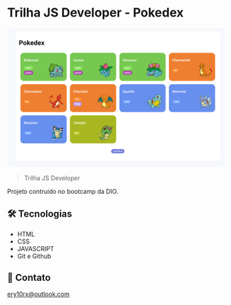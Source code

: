 # Trilha JS Developer - Pokedex

![preview](./github/preview.png)

> Trilha JS Developer 

Projeto contruído no bootcamp da DIO.

##  🛠 Tecnologias

- HTML
- CSS
- JAVASCRIPT
- Git e Github

## 💙 Contato

ery10rx@outlook.com
